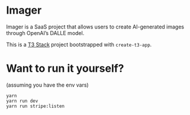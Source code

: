 # Imager

Imager is a SaaS project that allows users to create AI-generated images through OpenAI’s DALLE model.

This is a [T3 Stack](https://create.t3.gg/) project bootstrapped with `create-t3-app`.

# Want to run it yourself?

(assuming you have the env vars)

```
yarn
yarn run dev
yarn run stripe:listen
```
